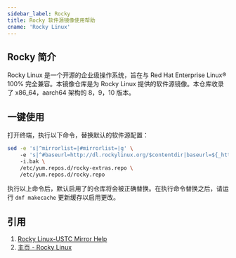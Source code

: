 ```yaml
---
sidebar_label: Rocky
title: Rocky 软件源镜像使用帮助
cname: 'Rocky Linux'
---
```


## Rocky 简介

Rocky Linux 是一个开源的企业级操作系统，旨在与 Red Hat Enterprise Linux® 100% 完全兼容。本镜像仓库是为 Rocky Linux 提供的软件源镜像。本仓库收录了 x86_64，aarch64 架构的 8，9，10 版本。

## 一键使用
打开终端，执行以下命令，替换默认的软件源配置：
```bash varcode
sed -e 's|^mirrorlist=|#mirrorlist=|g' \ 
    -e 's|^#baseurl=http://dl.rockylinux.org/$contentdir|baseurl=${_http}://${_domain}/rocky|g' \ 
    -i.bak \ 
    /etc/yum.repos.d/rocky-extras.repo \ 
    /etc/yum.repos.d/rocky.repo
```
执行以上命令后，默认启用了的仓库将会被正确替换。在执行命令替换之后，请运行 `dnf makecache` 更新缓存以启用更改。

## 引用
1. [Rocky Linux-USTC Mirror Help](https://mirrors.ustc.edu.cn/help/rocky.html)
2. [主页 - Rocky Linux](https://rockylinux.org/zh-CN)
